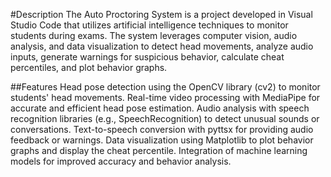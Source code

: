 #Description
The Auto Proctoring System is a project developed in Visual Studio Code that utilizes artificial intelligence techniques to monitor students during exams. The system leverages computer vision, audio analysis, and data visualization to detect head movements, analyze audio inputs, generate warnings for suspicious behavior, calculate cheat percentiles, and plot behavior graphs.

##Features
Head pose detection using the OpenCV library (cv2) to monitor students' head movements.
Real-time video processing with MediaPipe for accurate and efficient head pose estimation.
Audio analysis with speech recognition libraries (e.g., SpeechRecognition) to detect unusual sounds or conversations.
Text-to-speech conversion with pyttsx for providing audio feedback or warnings.
Data visualization using Matplotlib to plot behavior graphs and display the cheat percentile.
Integration of machine learning models for improved accuracy and behavior analysis.
